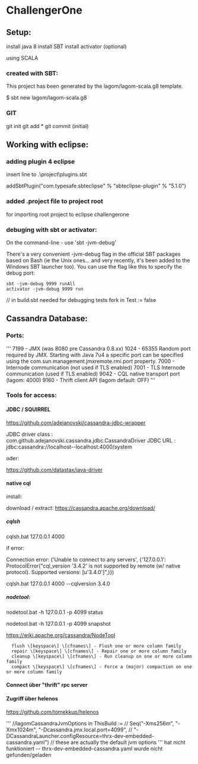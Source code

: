 # ChallengerOne

## Setup:

install java 8
install SBT 
install activator (optional)

using SCALA

### created with SBT: 

This project has been generated by the lagom/lagom-scala.g8 template.

   $ sbt new lagom/lagom-scala.g8

### GIT

git init
git add *
git commit (initial) 

## Working with eclipse:

### adding plugin 4 eclipse

insert line to .\project\plugins.sbt 

  addSbtPlugin("com.typesafe.sbteclipse" % "sbteclipse-plugin" % "5.1.0")


### added .project file to project root

for importing root project to eclipse
   <projectDescription>
     <name>challengerone</name>
     <linkedResources></linkedResources>
   </projectDescription>

### debuging with sbt or activator:

  On the command-line - use 'sbt -jvm-debug'
	
  There's a very convenient -jvm-debug flag in the official SBT packages based on Bash (ie the Unix ones... and very recently, it's been added to 	the Windows SBT launcher too). You can use the flag like this to specify the debug port:

	sbt -jvm-debug 9999 runAll
	activator -jvm-debug 9999 run

// in build.sbt needed for debugging tests fork in Test := false


## Cassandra Database:

### Ports:
'''
7199 - JMX (was 8080 pre Cassandra 0.8.xx)
1024 - 65355 Random port required by JMX. Starting with Java 7u4 a specific port can be specified using the com.sun.management.jmxremote.rmi.port property.
7000 - Internode communication (not used if TLS enabled)
7001 - TLS Internode communication (used if TLS enabled)
9042 - CQL native transport port  (lagom: 4000)
9160 - Thrift client API  (lagom default: OFF)
'''

### Tools for access:

#### JDBC / SQUIRREL

https://github.com/adejanovski/cassandra-jdbc-wrapper

JDBC driver class :   com.github.adejanovski.cassandra.jdbc.CassandraDriver
JDBC URL :            jdbc:cassandra://localhost--localhost:4000/system

oder:

https://github.com/datastax/java-driver

#### native cql

install:

download / extract:
https://cassandra.apache.org/download/

##### cqlsh

cqlsh.bat 127.0.0.1 4000

if error:

Connection error: ('Unable to connect to any servers', {'127.0.0.1': ProtocolError("cql_version '3.4.2' is not supported by remote (w/ native protocol). Supported versions: [u'3.4.0']",)})

cqlsh.bat 127.0.0.1 4000 --cqlversion 3.4.0

##### nodetool:

nodetool.bat -h 127.0.0.1 -p 4099 status

nodetool.bat -h 127.0.0.1 -p 4099 snapshot 

https://wiki.apache.org/cassandra/NodeTool

```
  flush \[keyspace\] \[cfnames\] - Flush one or more column family
  repair \[keyspace\] \[cfnames\] - Repair one or more column family
  cleanup \[keyspace\] \[cfnames\] - Run cleanup on one or more column family
  compact \[keyspace\] \[cfnames\] - Force a (major) compaction on one or more column family
```


#### Connect über "thrift" rpc server

#### Zugriff über helenos

https://github.com/tomekkup/helenos

'''
//lagomCassandraJvmOptions in ThisBuild := 
//  Seq("-Xms256m", "-Xmx1024m", "-Dcassandra.jmx.local.port=4099",
//    "-DCassandraLauncher.configResource=thrx-dev-embedded-cassandra.yaml") // these are actually the default jvm options
'''
hat nicht funktioniert -- thrx-dev-embedded-cassandra.yaml wurde nicht gefunden/geladen






 